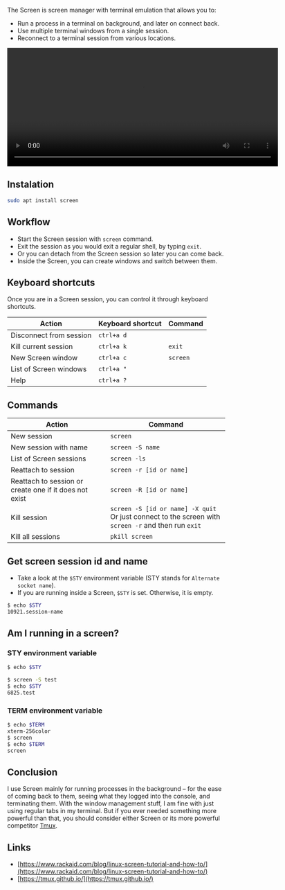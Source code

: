 The Screen is screen manager with terminal emulation that allows you to:

- Run a process in a terminal on background, and later on connect back.
- Use multiple terminal windows from a single session.
- Reconnect to a terminal session from various locations.

<video width="626" height="274" controls autoplay loop>
  <source src="./videos/screen.mp4" type="video/mp4">
</video>

## Instalation

```bash
sudo apt install screen
```

## Workflow

- Start the Screen session with `screen` command.
- Exit the session as you would exit a regular shell, by typing `exit`.
- Or you can detach from the Screen session so later you can come back.
- Inside the Screen, you can create windows and switch between them.

## Keyboard shortcuts

Once you are in a Screen session, you can control it through keyboard shortcuts.

| Action                  | Keyboard shortcut | Command  |
| ----------------------- | ----------------- | -------- |
| Disconnect from session | `ctrl+a d`        |          |
| Kill current session    | `ctrl+a k`        | `exit`   |
| New Screen window       | `ctrl+a c`        | `screen` |
| List of Screen windows  | `ctrl+a "`        |          |
| Help                    | `ctrl+a ?`        |          |

## Commands

| Action                                                 | Command                                                                                                 |
| ------------------------------------------------------ | ------------------------------------------------------------------------------------------------------- |
| New session                                            | `screen`                                                                                                |
| New session with name                                  | `screen -S name`                                                                                        |
| List of Screen sessions                                | `screen -ls`                                                                                            |
| Reattach to session                                    | `screen -r [id or name]`                                                                               |
| Reattach to session or create one if it does not exist | `screen -R [id or name]`                                                                                |
| Kill session                                           | `screen -S [id or name] -X quit` <br>Or just connect to the screen with `screen -r` and then run `exit` |
| Kill all sessions                                      | `pkill screen`                                                                                          |

## Get screen session id and name

- Take a look at the `$STY` environment variable (STY stands for `Alternate socket name`).
- If you are running inside a Screen, `$STY` is set. Otherwise, it is empty.

```bash
$ echo $STY
10921.session-name
```

## Am I running in a screen?

### STY environment variable

```bash
$ echo $STY

$ screen -S test
$ echo $STY
6825.test
```

### TERM environment variable

```bash
$ echo $TERM
xterm-256color
$ screen
$ echo $TERM
screen
```

## Conclusion

I use Screen mainly for running processes in the background &ndash; for the ease of coming back to them, seeing what they logged into the console, and terminating them.
With the window management stuff, I am fine with just using regular tabs in my terminal. But if you ever needed something more powerful than that, you should consider either Screen or its more powerful competitor [Tmux](https://tmux.github.io/).

## Links

- [https://www.rackaid.com/blog/linux-screen-tutorial-and-how-to/](https://www.rackaid.com/blog/linux-screen-tutorial-and-how-to/)
- [https://tmux.github.io/](https://tmux.github.io/)
